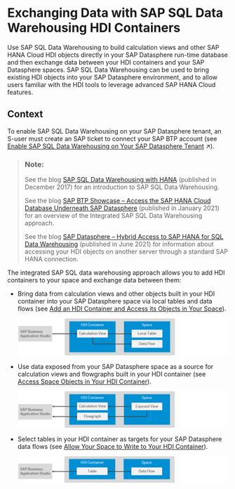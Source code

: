 <!-- loio1aec7ca95af24208a61c1a444b249d95 -->

# Exchanging Data with SAP SQL Data Warehousing HDI Containers

Use SAP SQL Data Warehousing to build calculation views and other SAP HANA Cloud HDI objects directly in your SAP Datasphere run-time database and then exchange data between your HDI containers and your SAP Datasphere spaces. SAP SQL Data Warehousing can be used to bring existing HDI objects into your SAP Datasphere environment, and to allow users familiar with the HDI tools to leverage advanced SAP HANA Cloud features.



## Context

To enable SAP SQL Data Warehousing on your SAP Datasphere tenant, an S-user must create an SAP ticket to connect your SAP BTP account \(see [Enable SAP SQL Data Warehousing on Your SAP Datasphere Tenant](https://help.sap.com/viewer/9f804b8efa8043539289f42f372c4862/cloud/en-US/e9a287849ccf41bb8a132d12dd3fdc8f.html "Use SAP SQL Data Warehousing to build calculation views and other SAP HANA Cloud HDI objects directly in your SAP Datasphere run-time database and then exchange data between your HDI containers and your SAP Datasphere spaces. SAP SQL Data Warehousing can be used to bring existing HDI objects into your SAP Datasphere environment, and to allow users familiar with the HDI tools to leverage advanced SAP HANA Cloud features.") :arrow_upper_right:\).

> ### Note:  
> See the blog [SAP SQL Data Warehousing with HANA](https://blogs.sap.com/2017/12/19/sap-sql-data-warehousing-with-hana/) \(published in December 2017\) for an introduction to SAP SQL Data Warehousing.
> 
> See the blog [SAP BTP Showcase – Access the SAP HANA Cloud Database Underneath SAP Datasphere](https://blogs.sap.com/2021/01/31/sap-btp-showcase-access-the-sap-hana-cloud-database-underneath-sap-data-warehouse-cloud/) \(published in January 2021\) for an overview of the Integrated SAP SQL Data Warehousing approach.
> 
> See the blog [SAP Datasphere – Hybrid Access to SAP HANA for SQL Data Warehousing](https://blogs.sap.com/2020/06/19/sap-data-warehouse-cloud-hybrid-access-to-sap-hana-for-sql-data-warehousing/) \(published in June 2021\) for information about accessing your HDI objects on another server through a standard SAP HANA connection.

The integrated SAP SQL data warehousing approach allows you to add HDI containers to your space and exchange data between them:

-   Bring data from calculation views and other objects built in your HDI container into your SAP Datasphere space via local tables and data flows \(see [Add an HDI Container and Access its Objects in Your Space](add-an-hdi-container-and-access-its-objects-in-your-s-5d55da5.md)\).

    ![HDI Container Objects are Sources for Space](images/HDI_as_Source_201d2a8.png)

-   Use data exposed from your SAP Datasphere space as a source for calculation views and flowgraphs built in your HDI container \(see [Access Space Objects in Your HDI Container](access-space-objects-in-your-hdi-container-656eebc.md)\).

    ![HDI Container Reads View Exposed for Consumption](images/HDI_Read_Exposed_View_f8edd97.png)

-   Select tables in your HDI container as targets for your SAP Datasphere data flows \(see [Allow Your Space to Write to Your HDI Container](allow-your-space-to-write-to-your-hdi-container-aa3627f.md)\).

    ![Space Data Flow Writes to HDI Container Table](images/HDI_Write_from_Space_ccf514b.png)


